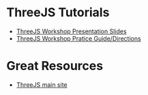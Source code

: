 # ThreeJS Tutorials

- [ThreeJS Workshop Presentation Slides](https://github.com/uwmadisonieee/Tutorials/blob/master/ThreeJS/ThreeJS_Presentation.pdf)
- [ThreeJS Workshop Pratice Guide/Directions](https://github.com/uwmadisonieee/Tutorials/blob/master/ThreeJS/ThreeJS_Guide.md)

# Great Resources
- [ThreeJS main site](https://threejs.org/)

